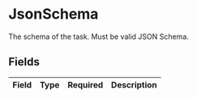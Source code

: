 # JsonSchema

The schema of the task. Must be valid JSON Schema.


## Fields

| Field       | Type        | Required    | Description |
| ----------- | ----------- | ----------- | ----------- |